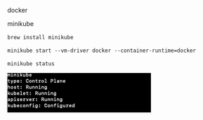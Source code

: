 docker

minikube

```shell
brew install minikube
```

```shell
minikube start --vm-driver docker --container-runtime=docker
```

```shell
minikube status
```

![success](img.png)